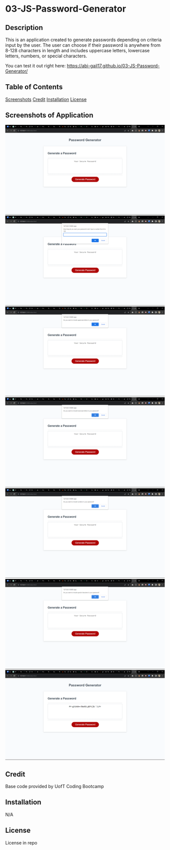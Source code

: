 # 03-JS-Password-Generator

## Description

This is an application created to generate passwords depending on criteria input by the user. The user can choose if their password is anywhere from 8-128 characters in length and includes uppercase letters, lowercase letters, numbers, or special characters.

You can test it out right here: https://abi-gail17.github.io/03-JS-Password-Generator/ 

## Table of Contents
[Screenshots](#screenshots-of-application)
[Credit](#credit)
[Installation](#installation)
[License](#license)

## Screenshots of Application
![Alt text](images/passgen1.png)
![Alt text](images/passgen2.png)
![Alt text](images/passgen3.png)
![Alt text](images/passgen4.png)
![Alt text](images/passgen5.png)
![Alt text](images/passgen6.png)
![Alt text](images/passgen7.png)
## Credit

Base code provided by UofT Coding Bootcamp

## Installation

N/A

## License

License in repo
